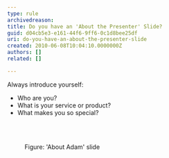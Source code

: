 ```yaml
---
type: rule
archivedreason: 
title: Do you have an 'About the Presenter' Slide?
guid: d04cb5e3-e161-44f6-9ff6-0c1d8bee25df
uri: do-you-have-an-about-the-presenter-slide
created: 2010-06-08T10:04:10.0000000Z
authors: []
related: []

---
```




  <p>Always introduce yourself&#58;</p>
<ul>
    <li>Who are you? </li>
    <li>What is your service or product? </li>
    <li>What makes you so special? </li>
</ul>

<br><excerpt class='endintro'></excerpt><br>

  <dl>
    <dt><img alt="" class="ms-rteCustom-ImageArea" src="/Standards/Communication/RulesToBetterPowerpointPresentations/PublishingImages/aboutAdam.gif" /> </dt>
    <dd class="ms-rteCustom-FigureNormal">Figure&#58; 'About Adam' slide </dd>
</dl>



